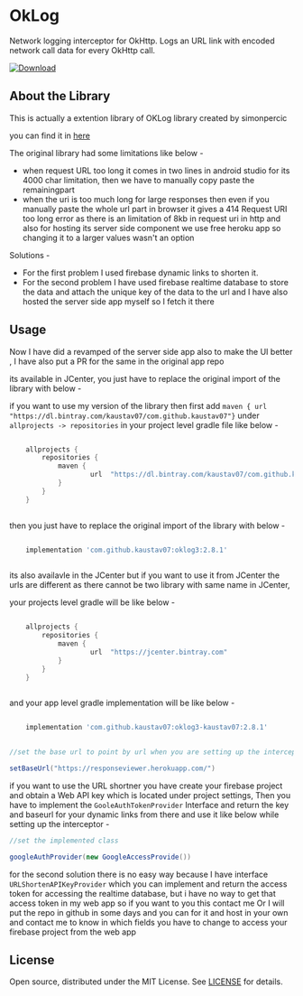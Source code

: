 # OkLog 
Network logging interceptor for OkHttp. 
Logs an URL link with encoded network call data for every OkHttp call.

[ ![Download](https://api.bintray.com/packages/kaustav07/com.github.kaustav07/oklog3/images/download.svg?version=2.8.1) ](https://bintray.com/kaustav07/com.github.kaustav07/oklog3/2.8.1/link)

## About the Library
This is actually a extention library of OKLog library created by simonpercic

you can find it in [here](https://github.com/simonpercic/OkLog)

The original library had some limitations like below - 

- when request URL too long it comes in two lines in android studio for its 4000 char limitation, then we have to manually copy paste the remainingpart
- when the uri is too much long for large responses then even if you manually paste the whole url part in browser it gives a 414 Request URI too long error as 
there is an limitation of 8kb in request uri in http and also for hosting its server side component we use free heroku app so changing it to a larger values wasn't an option

Solutions - 

- For the first problem I used firebase dynamic links to shorten it.
- For the second problem I have used firebase realtime database to store the data and attach the unique key of the data to the url and I have also hosted the server side app myself so I fetch it there

## Usage

Now I have did a revamped of the server side app also to make the UI better ,  I have also put a PR for the same in the original app repo

its available in JCenter, you just have to replace the original import of the library with below -

if you want to use my version of the library then  first add `maven { url  "https://dl.bintray.com/kaustav07/com.github.kaustav07"}` under `allprojects -> repositories` in your project level gradle file like below - 



```groovy

    allprojects {
        repositories {
            maven {
                    url  "https://dl.bintray.com/kaustav07/com.github.kaustav07"
            }
        }
    }
    
```

then you just have to replace the original import of the library with below -

 ```groovy
 
     implementation 'com.github.kaustav07:oklog3:2.8.1'
     
 ```
 
its also availavle in the JCenter but if you want to use it from JCenter the urls are different as there cannot be two library with same name in JCenter,

your projects level gradle will be like below - 

```groovy

    allprojects {
        repositories {
            maven {
            		url  "https://jcenter.bintray.com"
            }
        }
    }
    
```

and your app level gradle implementation will be like below - 

 ```groovy
 
     implementation 'com.github.kaustav07:oklog3-kaustav07:2.8.1'
     
 ```

```java
//set the base url to point by url when you are setting up the interceptor

setBaseUrl("https://responseviewer.herokuapp.com/")

```

if you want to use the URL shortner you have create your firebase project and obtain a Web API key which is  located under project settings,
Then you have to implement the `GooleAuthTokenProvider` Interface and return the key and baseurl for your dynamic links from there and use it like below while setting up the interceptor - 

```java
//set the implemented class

googleAuthProvider(new GoogleAccessProvide())

```

for the second solution there is no easy way because I have interface `URLShortenAPIKeyProvider` which you can implement and return the access token for accessing the realtime database, but i have no way to get that access token in my web app so if you want to you this contact me
Or I will put the repo in github in some days and you can for it and host in your own and contact me to know in which fields you have to change to access your firebase project from the web app


## License
Open source, distributed under the MIT License. See [LICENSE](LICENSE) for details.

